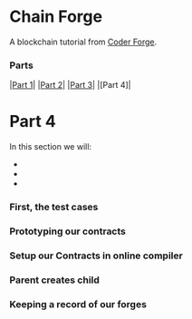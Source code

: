 # Chain Forge

A blockchain tutorial from [Coder Forge](http://coderforge.io).

### Parts
|[Part 1](https://github.com/coder-forge/chain-forge/tree/part-1)|
|[Part 2](https://github.com/coder-forge/chain-forge/tree/part-2)|
|[Part 3](https://github.com/coder-forge/chain-forge/tree/part-3)|
|[Part 4]|

# Part 4

In this section we will:

 -
 -
 -

### First, the test cases

### Prototyping our contracts

### Setup our Contracts in online compiler

### Parent creates child

### Keeping a record of our forges
